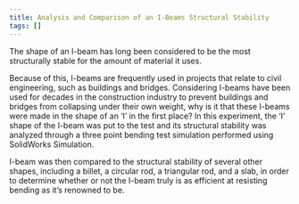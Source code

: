 ```yaml
---
title: Analysis and Comparison of an I-Beams Structural Stability
tags: []
---
```


The shape of an I-beam has long been considered to be the most structurally stable for the amount of material it uses.

Because of this, I-beams are frequently used in projects that relate to civil engineering, such as buildings and
bridges. Considering I-beams have been used for decades in the construction industry to prevent buildings and bridges
from collapsing under their own weight, why is it that these I-beams were made in the shape of an ‘I’ in the first
place? In this experiment, the ‘I’ shape of the I-beam was put to the test and its structural stability was analyzed
through a three point bending test simulation performed using SolidWorks Simulation.

I-beam was then compared to the structural stability of several other shapes, including a billet, a circular rod, a
triangular rod, and a slab, in order to determine whether or not the I-beam truly is as efficient at resisting bending as it’s renowned to be.